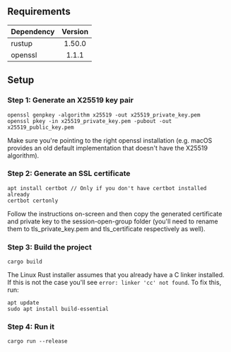 
## Requirements

| Dependency    | Version       |
| ------------- |:-------------:|
| rustup        | 1.50.0        |
| openssl       | 1.1.1         |

## Setup

### Step 1: Generate an X25519 key pair

```
openssl genpkey -algorithm x25519 -out x25519_private_key.pem
openssl pkey -in x25519_private_key.pem -pubout -out x25519_public_key.pem
```

Make sure you're pointing to the right openssl installation (e.g. macOS provides an old default implementation that doesn't have the X25519 algorithm).

### Step 2: Generate an SSL certificate

```
apt install certbot // Only if you don't have certbot installed already
certbot certonly
```

Follow the instructions on-screen and then copy the generated certificate and private key to the session-open-group folder (you'll need to rename them to tls_private_key.pem and tls_certificate respectively as well).

### Step 3: Build the project

```
cargo build
```

The Linux Rust installer assumes that you already have a C linker installed. If this is not the case you'll see `error: linker 'cc' not found`. To fix this, run:

```
apt update
sudo apt install build-essential
```

### Step 4: Run it

```
cargo run --release
```
